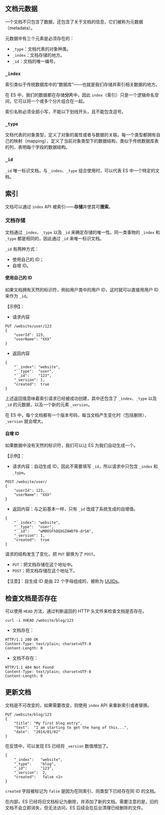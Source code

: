 
## 文档元数据
一个文档不只包含了数据，还包含了关于文档的信息，它们被称为元数据（metadata）。

元数据中有三个元素是必须存在的：
- `_type`：文档代表的对象种类。
- `_index`：文档存储的地方。
- `_id`：文档的唯一编号。

### `_index`
索引类似于传统数据库中的“数据库”——也就是我们存储并索引相关数据的地方。

在 ES 中，我们的数据都在存储**分片**中，因此 `index`（索引）只是一个逻辑命名空间，它可以将一个或多个分片组合在一起。

索引名称必须全部小写，不能以下划线开头，且不能包含逗号。

### `_type`
文档代表的对象类型，定义了对象的属性或者与数据的关联。每一个类型都拥有自己的映射（mapping），定义了当前对象类型下的数据结构，类似于传统数据库表的列，表明每个字段的数据结构。

### `_id`
`_id` 唯一标识文档，与 `_index`、`_type` 组合使用时，可以代表 ES 中一个特定的文档。


## 索引
文档可以通过 `index` API 被索引——**存储**并使其可**搜索**。

### 文档存储
文档通过 `_index`、`_type` 以及 `_id` 来确定存储的唯一性。同一类事物的 `_index` 和 `_type` 都是相同的，因此通过 `_id` 来唯一标识文档。

`_id` 有两种方式：
- 使用自己的 ID；
- 自增 ID。

#### 使用自己的 ID
如果文档拥有天然的标识符，例如用户类中的用户 ID，这时就可以直接用用户 ID 来作为 `_id`。

【示例】：
- 请求内容

```
PUT /website/user/123
{
    "userId": 123,
    "userName": "XXX"
}
```
- 返回内容

```
{
    "`_index": "website",
    "`_type":  "user",
    "`_id":    "123",
    "_version": 1,
    "created":  true
}
```
上述返回值意味着索引请求已经被成功创建，其中还包含了 `_index`、`_type` 以及 `_id` 的元数据，以及一个新的元素 `_version`。

在 ES 中，每个文档都有一个版本号码，每当文档产生变化时（包括删除），`_version` 就会增大。

#### 自增 ID
如果数据中没有天然的标识符，我们可以让 ES 为我们自动生成一个。

【示例】：
- 请求内容：自动生成 ID，因此不需要填写 `_id`，所以请求中只包含 `_index` 和 `_type`。

```
POST /website/user/
{
    "userId": 123,
    "userName": "XXX"
}
```

- 返回内容：与之前基本一样，只有 `_id` 改成了系统生成的自增值。

```
{
    "`_index": "website",
    "`_type":  "user",
    "`_id":    "wM0OSFhDQXGZAWDf0-drSA",
    "_version": 1,
    "created":  true
}
```

请求的结构发生了变化，把 `PUT` 替换为了 `POST`。
- `PUT`：把文档存储在这个地址中。
- `POST`：把文档存储在这个地址下。

【注意】：自生成 ID 是由 22 个字母组成的，被称为 [UUIDs](http://baike.baidu.com/view/1052579.htm?fr=aladdin)。

## 检查文档是否存在
可以使用 `HEAD` 方法，通过判断返回的 HTTP 头文件来检查文档是否存在。
```
curl -i XHEAD /website/blog/123
```
- 文档存在：

```
HTTP/1.1 200 OK
Content-Type: text/plain; charset=UTF-8
Content-Length: 0
```
- 文档不存在：

```
HTTP/1.1 404 Not Found
Content-Type: text/plain; charset=UTF-8
Content-Length: 0
```

## 更新文档
文档是不可改变的，如果需要改变，则使用 `index` API 来重新索引或者替换。
```
PUT /website/blog/123
{
    "title": "My first blog entry",
    "text":  "I am starting to get the hang of this...",
    "date":  "2014/01/02"
}
```

在反馈中，可以发现 ES 已经将 `_version` 数值增加了。
```
{
    "_index":   "website",
    "_type":    "blog",
    "_id":      "123",
    "_version":  2,
    "created":   false <1>
}
```
`created` 字段被标记为 `false` 是因为在同索引、同类型下已经存在同 ID 的文档。

在内部，ES 已经将旧文档标记为删除，并添加了新的文档。需要注意的是，旧的文档不会立即消失，但无法访问，ES 后续会在后台清理已经删除的文件。

